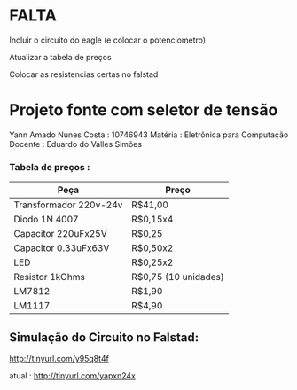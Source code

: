 # FALTA
Incluir o circuito do eagle (e colocar o potenciometro)

Atualizar a tabela de preços 

Colocar as resistencias certas no falstad


# Projeto fonte com seletor de tensão
Yann Amado Nunes Costa : 10746943
Matéria : Eletrônica para Computação
Docente : Eduardo do Valles Simões


### Tabela de preços : 


| Peça                |  Preço              |
| ------------------- | ------------------- |
|  Transformador 220v-24v | R$41,00 |
|  Diodo 1N 4007 |  R$0,15x4 |
|       Capacitor 220uFx25V              |      R$0,25              |
|       Capacitor 0.33uFx63V              |            R$0,50x2           |
|           LED           |    R$0,25x2                  |
|           Resistor 1kOhms          |      R$0,75 (10 unidades)               |
|        LM7812             |    R$1,90                 |
|       LM1117              |       R$4,90               |


## Simulação do Circuito no Falstad:

http://tinyurl.com/y95q8t4f

atual : http://tinyurl.com/yapxn24x
